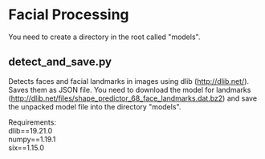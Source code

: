 # Facial Processing

You need to create a directory in the root called "models".

## detect_and_save.py 
Detects faces and facial landmarks in images using dlib (http://dlib.net/). Saves them as JSON file.
You need to download the model for landmarks (http://dlib.net/files/shape_predictor_68_face_landmarks.dat.bz2)
and save the unpacked model file into the directory "models".

Requirements:  
dlib==19.21.0  
numpy==1.19.1  
six==1.15.0  

